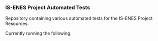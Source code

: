 ### IS-ENES Project Automated Tests

Repository containing various automated tests for the IS-ENES Project Resources.

Currently running the following:


